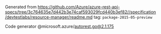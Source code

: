 Generated from https://github.com/Azure/azure-rest-api-specs/tree/3c764635e7d442b3e74caf593029fcd440b3ef82//specification/devtestlabs/resource-manager/readme.md tag: `package-2015-05-preview`

Code generator @microsoft.azure/autorest.go@2.1.175


